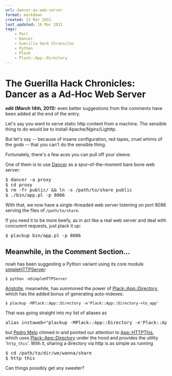 ```yaml
---
url: dancer-as-web-server
format: markdown
created: 13 Mar 2011
last_updated: 16 Mar 2011
tags:
    - Perl
    - Dancer
    - Guerilla Hack Chronicles
    - Python
    - Plack
    - Plack::App::Directory
---
```


# The Guerilla Hack Chronicles: Dancer as a Ad-Hoc Web Server

**edit (March 14th, 2011):** even better suggestions from the comments have been 
added at the end of the entry.

Let's say you want to serve static http content from
a machine. The sensible thing to do would be to
install Apache/Nginx/Lighttp.

But let's say -- because of insane
configuration, red tapes, cruel whims of the gods -- that you can't
do the sensible thing.

Fortunately, there's a few aces you can pull off your sleeve.

One of them is to use <a href="http://search.cpan.org/dist/Dancer">Dancer</a>
as a spur-of-the-moment bare bone web server:

<pre code="bash">
$ dancer -a proxy
$ cd proxy
$ rm -fr public/ &amp;&amp; ln -s /path/to/share public
$ ./bin/app.pl -p 8086
</pre>

With that, we now have a single-threaded web server listening on port 8086 serving
the files of <code>/path/to/share</code>.

If you need it to be more beefy, as in act like a real web server and
deal with concurent requests, just plack it up:

<pre code="bash">
$ plackup bin/app.pl -p 8086
</pre>

## Meanwhile, in the Comment Section...

noah has been suggesting a Python variant using its core module
[simpleHTTPServer](http://docs.python.org/library/simplehttpserver.html):

    $ python -mSimpleHTTPServer 

[Aristotle](http://plasmasturm.org/), meanwhile, has summoned the power 
of [Plack::App::Directory](cpan), which has the added bonus of
generating auto-indexes:

    $ plackup -MPlack::App::Directory -e'Plack::App::Directory->to_app'

That was going straight into my list of aliases as

<pre code="bash">
alias instaweb="plackup -MPlack::App::Directory -e'Plack::App::Directory->to_app'"</pre>
    
but [Pedro Melo](http://www.simplicidade.org/notes/) chimed in and pointed
our attention to [App::HTTPThis](cpan), which uses [Plack::App::Directory](cpan)
under the hood and provides the utility '`http_this`'. With it, sharing a directory via http
is as simple as running

<pre code="bash">
$ cd /path/to/dir/we/wanna/share
$ http_this
</pre>

Can things possibly get any sweeter?
